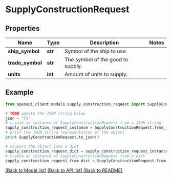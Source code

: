 # SupplyConstructionRequest


## Properties
Name | Type | Description | Notes
------------ | ------------- | ------------- | -------------
**ship_symbol** | **str** | Symbol of the ship to use. | 
**trade_symbol** | **str** | The symbol of the good to supply. | 
**units** | **int** | Amount of units to supply. | 

## Example

```python
from openapi_client.models.supply_construction_request import SupplyConstructionRequest

# TODO update the JSON string below
json = "{}"
# create an instance of SupplyConstructionRequest from a JSON string
supply_construction_request_instance = SupplyConstructionRequest.from_json(json)
# print the JSON string representation of the object
print SupplyConstructionRequest.to_json()

# convert the object into a dict
supply_construction_request_dict = supply_construction_request_instance.to_dict()
# create an instance of SupplyConstructionRequest from a dict
supply_construction_request_from_dict = SupplyConstructionRequest.from_dict(supply_construction_request_dict)
```
[[Back to Model list]](../README.md#documentation-for-models) [[Back to API list]](../README.md#documentation-for-api-endpoints) [[Back to README]](../README.md)


